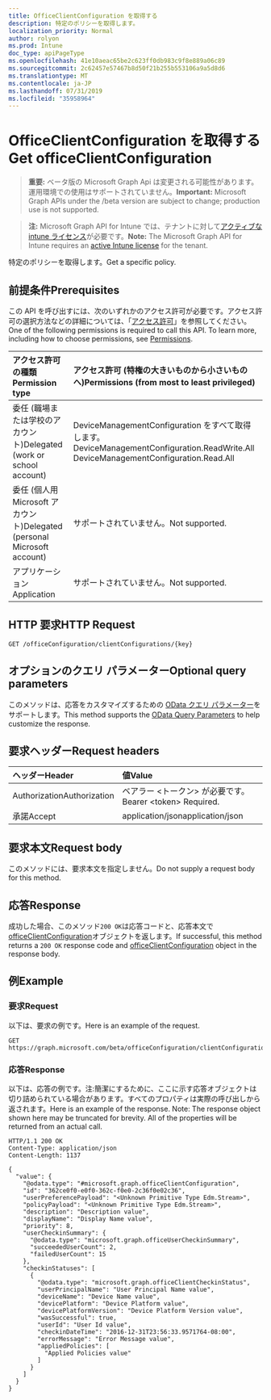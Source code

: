 ```yaml
---
title: OfficeClientConfiguration を取得する
description: 特定のポリシーを取得します。
localization_priority: Normal
author: rolyon
ms.prod: Intune
doc_type: apiPageType
ms.openlocfilehash: 41e10aeac65be2c623ff0db983c9f8e889a06c89
ms.sourcegitcommit: 2c62457e57467b8d50f21b255b553106a9a5d8d6
ms.translationtype: MT
ms.contentlocale: ja-JP
ms.lasthandoff: 07/31/2019
ms.locfileid: "35958964"
---
```

# <a name="get-officeclientconfiguration"></a><span data-ttu-id="e7544-103">OfficeClientConfiguration を取得する</span><span class="sxs-lookup"><span data-stu-id="e7544-103">Get officeClientConfiguration</span></span>

> <span data-ttu-id="e7544-104">**重要:** ベータ版の Microsoft Graph Api は変更される可能性があります。運用環境での使用はサポートされていません。</span><span class="sxs-lookup"><span data-stu-id="e7544-104">**Important:** Microsoft Graph APIs under the /beta version are subject to change; production use is not supported.</span></span>

> <span data-ttu-id="e7544-105">**注:** Microsoft Graph API for Intune では、テナントに対して[アクティブな intune ライセンス](https://go.microsoft.com/fwlink/?linkid=839381)が必要です。</span><span class="sxs-lookup"><span data-stu-id="e7544-105">**Note:** The Microsoft Graph API for Intune requires an [active Intune license](https://go.microsoft.com/fwlink/?linkid=839381) for the tenant.</span></span>

<span data-ttu-id="e7544-106">特定のポリシーを取得します。</span><span class="sxs-lookup"><span data-stu-id="e7544-106">Get a specific policy.</span></span>

## <a name="prerequisites"></a><span data-ttu-id="e7544-107">前提条件</span><span class="sxs-lookup"><span data-stu-id="e7544-107">Prerequisites</span></span>
<span data-ttu-id="e7544-p101">この API を呼び出すには、次のいずれかのアクセス許可が必要です。アクセス許可の選択方法などの詳細については、「[アクセス許可](/graph/permissions-reference)」を参照してください。</span><span class="sxs-lookup"><span data-stu-id="e7544-p101">One of the following permissions is required to call this API. To learn more, including how to choose permissions, see [Permissions](/graph/permissions-reference).</span></span>

|<span data-ttu-id="e7544-110">アクセス許可の種類</span><span class="sxs-lookup"><span data-stu-id="e7544-110">Permission type</span></span>|<span data-ttu-id="e7544-111">アクセス許可 (特権の大きいものから小さいものへ)</span><span class="sxs-lookup"><span data-stu-id="e7544-111">Permissions (from most to least privileged)</span></span>|
|:---|:---|
|<span data-ttu-id="e7544-112">委任 (職場または学校のアカウント)</span><span class="sxs-lookup"><span data-stu-id="e7544-112">Delegated (work or school account)</span></span>|<span data-ttu-id="e7544-113">DeviceManagementConfiguration をすべて取得します。</span><span class="sxs-lookup"><span data-stu-id="e7544-113">DeviceManagementConfiguration.ReadWrite.All DeviceManagementConfiguration.Read.All</span></span>|
|<span data-ttu-id="e7544-114">委任 (個人用 Microsoft アカウント)</span><span class="sxs-lookup"><span data-stu-id="e7544-114">Delegated (personal Microsoft account)</span></span>|<span data-ttu-id="e7544-115">サポートされていません。</span><span class="sxs-lookup"><span data-stu-id="e7544-115">Not supported.</span></span>|
|<span data-ttu-id="e7544-116">アプリケーション</span><span class="sxs-lookup"><span data-stu-id="e7544-116">Application</span></span>|<span data-ttu-id="e7544-117">サポートされていません。</span><span class="sxs-lookup"><span data-stu-id="e7544-117">Not supported.</span></span>|

## <a name="http-request"></a><span data-ttu-id="e7544-118">HTTP 要求</span><span class="sxs-lookup"><span data-stu-id="e7544-118">HTTP Request</span></span>
<!-- {
  "blockType": "ignored"
}
-->
``` http
GET /officeConfiguration/clientConfigurations/{key}
```

## <a name="optional-query-parameters"></a><span data-ttu-id="e7544-119">オプションのクエリ パラメーター</span><span class="sxs-lookup"><span data-stu-id="e7544-119">Optional query parameters</span></span>
<span data-ttu-id="e7544-120">このメソッドは、応答をカスタマイズするための [OData クエリ パラメーター](https://developer.microsoft.com/en-us/graph/docs/overview/query_parameters)をサポートします。</span><span class="sxs-lookup"><span data-stu-id="e7544-120">This method supports the [OData Query Parameters](https://developer.microsoft.com/en-us/graph/docs/overview/query_parameters) to help customize the response.</span></span>
## <a name="request-headers"></a><span data-ttu-id="e7544-121">要求ヘッダー</span><span class="sxs-lookup"><span data-stu-id="e7544-121">Request headers</span></span>
|<span data-ttu-id="e7544-122">ヘッダー</span><span class="sxs-lookup"><span data-stu-id="e7544-122">Header</span></span>|<span data-ttu-id="e7544-123">値</span><span class="sxs-lookup"><span data-stu-id="e7544-123">Value</span></span>|
|:---|:---|
|<span data-ttu-id="e7544-124">Authorization</span><span class="sxs-lookup"><span data-stu-id="e7544-124">Authorization</span></span>|<span data-ttu-id="e7544-125">ベアラー &lt;トークン&gt; が必要です。</span><span class="sxs-lookup"><span data-stu-id="e7544-125">Bearer &lt;token&gt; Required.</span></span>|
|<span data-ttu-id="e7544-126">承諾</span><span class="sxs-lookup"><span data-stu-id="e7544-126">Accept</span></span>|<span data-ttu-id="e7544-127">application/json</span><span class="sxs-lookup"><span data-stu-id="e7544-127">application/json</span></span>|

## <a name="request-body"></a><span data-ttu-id="e7544-128">要求本文</span><span class="sxs-lookup"><span data-stu-id="e7544-128">Request body</span></span>
<span data-ttu-id="e7544-129">このメソッドには、要求本文を指定しません。</span><span class="sxs-lookup"><span data-stu-id="e7544-129">Do not supply a request body for this method.</span></span>

## <a name="response"></a><span data-ttu-id="e7544-130">応答</span><span class="sxs-lookup"><span data-stu-id="e7544-130">Response</span></span>
<span data-ttu-id="e7544-131">成功した場合、このメソッド`200 OK`は応答コードと、応答本文で[officeClientConfiguration](../resources/intune-cirrus-officeclientconfiguration.md)オブジェクトを返します。</span><span class="sxs-lookup"><span data-stu-id="e7544-131">If successful, this method returns a `200 OK` response code and [officeClientConfiguration](../resources/intune-cirrus-officeclientconfiguration.md) object in the response body.</span></span>

## <a name="example"></a><span data-ttu-id="e7544-132">例</span><span class="sxs-lookup"><span data-stu-id="e7544-132">Example</span></span>

### <a name="request"></a><span data-ttu-id="e7544-133">要求</span><span class="sxs-lookup"><span data-stu-id="e7544-133">Request</span></span>
<span data-ttu-id="e7544-134">以下は、要求の例です。</span><span class="sxs-lookup"><span data-stu-id="e7544-134">Here is an example of the request.</span></span>
``` http
GET https://graph.microsoft.com/beta/officeConfiguration/clientConfigurations/{key}
```

### <a name="response"></a><span data-ttu-id="e7544-135">応答</span><span class="sxs-lookup"><span data-stu-id="e7544-135">Response</span></span>
<span data-ttu-id="e7544-p102">以下は、応答の例です。注:簡潔にするために、ここに示す応答オブジェクトは切り詰められている場合があります。すべてのプロパティは実際の呼び出しから返されます。</span><span class="sxs-lookup"><span data-stu-id="e7544-p102">Here is an example of the response. Note: The response object shown here may be truncated for brevity. All of the properties will be returned from an actual call.</span></span>
``` http
HTTP/1.1 200 OK
Content-Type: application/json
Content-Length: 1137

{
  "value": {
    "@odata.type": "#microsoft.graph.officeClientConfiguration",
    "id": "362ce0f0-e0f0-362c-f0e0-2c36f0e02c36",
    "userPreferencePayload": "<Unknown Primitive Type Edm.Stream>",
    "policyPayload": "<Unknown Primitive Type Edm.Stream>",
    "description": "Description value",
    "displayName": "Display Name value",
    "priority": 8,
    "userCheckinSummary": {
      "@odata.type": "microsoft.graph.officeUserCheckinSummary",
      "succeededUserCount": 2,
      "failedUserCount": 15
    },
    "checkinStatuses": [
      {
        "@odata.type": "microsoft.graph.officeClientCheckinStatus",
        "userPrincipalName": "User Principal Name value",
        "deviceName": "Device Name value",
        "devicePlatform": "Device Platform value",
        "devicePlatformVersion": "Device Platform Version value",
        "wasSuccessful": true,
        "userId": "User Id value",
        "checkinDateTime": "2016-12-31T23:56:33.9571764-08:00",
        "errorMessage": "Error Message value",
        "appliedPolicies": [
          "Applied Policies value"
        ]
      }
    ]
  }
}
```



